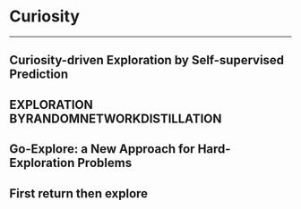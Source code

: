 # Curiosity

---

## Curiosity-driven Exploration by Self-supervised Prediction

## EXPLORATION BYRANDOMNETWORKDISTILLATION

## Go-Explore: a New Approach for Hard-Exploration Problems

## First return then explore